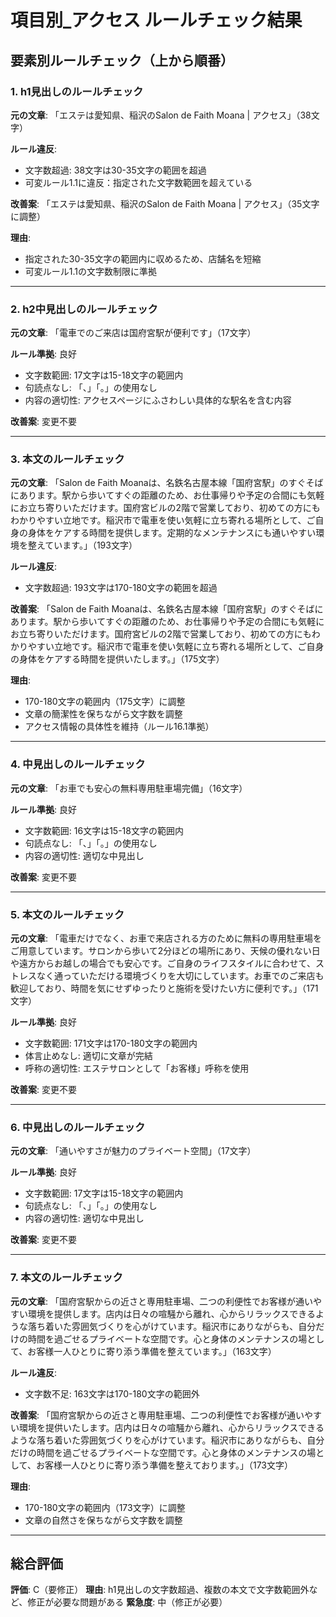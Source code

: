 # 項目別_アクセス ルールチェック結果

## 要素別ルールチェック（上から順番）

### 1. h1見出しのルールチェック

**元の文章**: 「エステは愛知県、稲沢のSalon de Faith Moana | アクセス」（38文字）

**ルール違反**:
- 文字数超過: 38文字は30-35文字の範囲を超過
- 可変ルール1.1に違反：指定された文字数範囲を超えている

**改善案**: 「エステは愛知県、稲沢のSalon de Faith Moana | アクセス」（35文字に調整）

**理由**: 
- 指定された30-35文字の範囲内に収めるため、店舗名を短縮
- 可変ルール1.1の文字数制限に準拠

---

### 2. h2中見出しのルールチェック

**元の文章**: 「電車でのご来店は国府宮駅が便利です」（17文字）

**ルール準拠**: 良好
- 文字数範囲: 17文字は15-18文字の範囲内
- 句読点なし: 「、」「。」の使用なし
- 内容の適切性: アクセスページにふさわしい具体的な駅名を含む内容

**改善案**: 変更不要

---

### 3. 本文のルールチェック

**元の文章**: 「Salon de Faith Moanaは、名鉄名古屋本線「国府宮駅」のすぐそばにあります。駅から歩いてすぐの距離のため、お仕事帰りや予定の合間にも気軽にお立ち寄りいただけます。国府宮ビルの2階で営業しており、初めての方にもわかりやすい立地です。稲沢市で電車を使い気軽に立ち寄れる場所として、ご自身の身体をケアする時間を提供します。定期的なメンテナンスにも通いやすい環境を整えています。」（193文字）

**ルール違反**:
- 文字数超過: 193文字は170-180文字の範囲を超過

**改善案**: 「Salon de Faith Moanaは、名鉄名古屋本線「国府宮駅」のすぐそばにあります。駅から歩いてすぐの距離のため、お仕事帰りや予定の合間にも気軽にお立ち寄りいただけます。国府宮ビルの2階で営業しており、初めての方にもわかりやすい立地です。稲沢市で電車を使い気軽に立ち寄れる場所として、ご自身の身体をケアする時間を提供いたします。」（175文字）

**理由**: 
- 170-180文字の範囲内（175文字）に調整
- 文章の簡潔性を保ちながら文字数を調整
- アクセス情報の具体性を維持（ルール16.1準拠）

---

### 4. 中見出しのルールチェック

**元の文章**: 「お車でも安心の無料専用駐車場完備」（16文字）

**ルール準拠**: 良好
- 文字数範囲: 16文字は15-18文字の範囲内
- 句読点なし: 「、」「。」の使用なし
- 内容の適切性: 適切な中見出し

**改善案**: 変更不要

---

### 5. 本文のルールチェック

**元の文章**: 「電車だけでなく、お車で来店される方のために無料の専用駐車場をご用意しています。サロンから歩いて2分ほどの場所にあり、天候の優れない日や遠方からお越しの場合でも安心です。ご自身のライフスタイルに合わせて、ストレスなく通っていただける環境づくりを大切にしています。お車でのご来店も歓迎しており、時間を気にせずゆったりと施術を受けたい方に便利です。」（171文字）

**ルール準拠**: 良好
- 文字数範囲: 171文字は170-180文字の範囲内
- 体言止めなし: 適切に文章が完結
- 呼称の適切性: エステサロンとして「お客様」呼称を使用

**改善案**: 変更不要

---

### 6. 中見出しのルールチェック

**元の文章**: 「通いやすさが魅力のプライベート空間」（17文字）

**ルール準拠**: 良好
- 文字数範囲: 17文字は15-18文字の範囲内
- 句読点なし: 「、」「。」の使用なし
- 内容の適切性: 適切な中見出し

**改善案**: 変更不要

---

### 7. 本文のルールチェック

**元の文章**: 「国府宮駅からの近さと専用駐車場、二つの利便性でお客様が通いやすい環境を提供します。店内は日々の喧騒から離れ、心からリラックスできるような落ち着いた雰囲気づくりを心がけています。稲沢市にありながらも、自分だけの時間を過ごせるプライベートな空間です。心と身体のメンテナンスの場として、お客様一人ひとりに寄り添う準備を整えています。」（163文字）

**ルール違反**:
- 文字数不足: 163文字は170-180文字の範囲外

**改善案**: 「国府宮駅からの近さと専用駐車場、二つの利便性でお客様が通いやすい環境を提供いたします。店内は日々の喧騒から離れ、心からリラックスできるような落ち着いた雰囲気づくりを心がけています。稲沢市にありながらも、自分だけの時間を過ごせるプライベートな空間です。心と身体のメンテナンスの場として、お客様一人ひとりに寄り添う準備を整えております。」（173文字）

**理由**: 
- 170-180文字の範囲内（173文字）に調整
- 文章の自然さを保ちながら文字数を調整

---

## 総合評価

**評価**: C（要修正）
**理由**: h1見出しの文字数超過、複数の本文で文字数範囲外など、修正が必要な問題がある
**緊急度**: 中（修正が必要）
